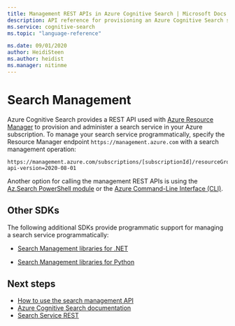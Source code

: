 ```yaml
---
title: Management REST APIs in Azure Cognitive Search | Microsoft Docs
description: API reference for provisioning an Azure Cognitive Search service for public or private access. You can also manage API keys and configure capacity.
ms.service: cognitive-search
ms.topic: "language-reference"

ms.date: 09/01/2020
author: HeidiSteen
ms.author: heidist
ms.manager: nitinme
---
```


# Search Management

Azure Cognitive Search provides a REST API used with [Azure Resource Manager](https://docs.microsoft.com/rest/api/resources/) to provision and administer a search service in your Azure subscription. To manage your search service programmatically, specify the Resource Manager endpoint `https://management.azure.com` with a search management operation:

```http
https://management.azure.com/subscriptions/[subscriptionId]/resourceGroups/[resourceGroupName]/providers/Microsoft.Search/searchServices/[serviceName]?api-version=2020-08-01
```

Another option for calling the management REST APIs is using the [Az.Search PowerShell module](https://docs.microsoft.com/azure/search/search-manage-powershell) or the [Azure Command-Line Interface (CLI)](https://docs.microsoft.com/cli/azure/search?view=azure-cli-latest).

## Other SDKs

The following additional SDKs provide programmatic support for managing a search service programmatically:

+ [Search Management libraries for .NET](https://aka.ms/search-mgmt-sdk)

+ [Search Management libraries for Python](https://docs.microsoft.com/python/api/overview/azure/search?view=azure-python)

## Next steps

+ [How to use the search management API](search-howto-management-rest-api.md)
+ [Azure Cognitive Search documentation](https://azure.microsoft.com/documentation/services/search/)
+ [Search Service REST](~/docs-ref-conceptual/searchservice/index.md)